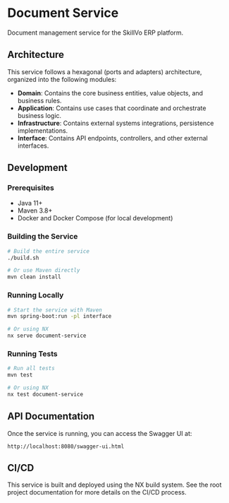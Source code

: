 # Document Service

Document management service for the SkillVo ERP platform.

## Architecture

This service follows a hexagonal (ports and adapters) architecture, organized into the following modules:

- **Domain**: Contains the core business entities, value objects, and business rules.
- **Application**: Contains use cases that coordinate and orchestrate business logic.
- **Infrastructure**: Contains external systems integrations, persistence implementations.
- **Interface**: Contains API endpoints, controllers, and other external interfaces.

## Development

### Prerequisites

- Java 11+
- Maven 3.8+
- Docker and Docker Compose (for local development)

### Building the Service

```bash
# Build the entire service
./build.sh

# Or use Maven directly
mvn clean install
```

### Running Locally

```bash
# Start the service with Maven
mvn spring-boot:run -pl interface

# Or using NX
nx serve document-service
```

### Running Tests

```bash
# Run all tests
mvn test

# Or using NX
nx test document-service
```

## API Documentation

Once the service is running, you can access the Swagger UI at:

```
http://localhost:8080/swagger-ui.html
```

## CI/CD

This service is built and deployed using the NX build system. See the root project documentation for more details on the CI/CD process. 
